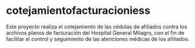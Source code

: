 # cotejamientofacturacioniess
Este proyecto realiza el cotejamiento de las cédulas de afiliados contra los archivos planos de facturación del Hospital General Milagro, con el fin de facilitar el control y seguimiento de las atenciones médicas de los afiliados.
